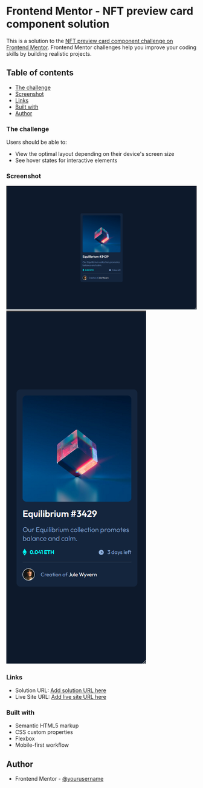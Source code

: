 # Frontend Mentor - NFT preview card component solution

This is a solution to the [NFT preview card component challenge on Frontend Mentor](https://www.frontendmentor.io/challenges/nft-preview-card-component-SbdUL_w0U). Frontend Mentor challenges help you improve your coding skills by building realistic projects.

## Table of contents

- [The challenge](#the-challenge)
- [Screenshot](#screenshot)
- [Links](#links)
- [Built with](#built-with)
- [Author](#author)

### The challenge

Users should be able to:

- View the optimal layout depending on their device's screen size
- See hover states for interactive elements

### Screenshot

![Desktop Preview](./assets/images/screenshots/nft_card_1440px.png)
![Mobile Preview](./assets/images/screenshots/nft_card_375px.png)

### Links

- Solution URL: [Add solution URL here](https://github.com/cellbesmanos/fm-nft-card)
- Live Site URL: [Add live site URL here](https://your-live-site-url.com)

### Built with

- Semantic HTML5 markup
- CSS custom properties
- Flexbox
- Mobile-first workflow

## Author

- Frontend Mentor - [@yourusername](https://www.frontendmentor.io/profile/yourusername)
